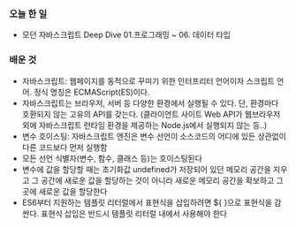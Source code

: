 
### 오늘 한 일
- 모던 자바스크립트 Deep Dive 01.프로그래밍 ~ 06. 데이터 타입
### 배운 것
- 자바스크립트: 웹페이지를 동적으로 꾸미기 위한 인터프리터 언어이자 스크립트 언어.
정식 명칭은 ECMAScript(ES)이다.
- 자바스크립트는 브라우저, 서버 등 다양한 환경에서 실행될 수 있다. 단, 환경마다 호환되지 않는 고유의 API를 갖는다.
(클라이언트 사이트 Web API가 웹브라우저 외에 자바스크립트 런타임 환경을 제공하는 Node.js에서 실행되지 않는 등..)
- 변수 호이스팅: 자바스크립트 엔진은 변수 선언이 소스코드의 어디에 있든 상관없이 다른 코드보다 먼저 실행함
- 모든 선언 식별자(변수, 함수, 클래스 등)는 호이스팅된다
- 변수에 값을 할당할 때는 초기화값 undefined가 저장되어 있던 메모리 공간을 지우고 그 공간에 새로운 값을 할당하는 것이 아니라 새로운 메모리 공간을 확보하고 그곳에 새로운 값을 할당한다
- ES6부터 지원하는 템플릿 리터럴에서 표현식을 삽입하려면 ${ }으로 표현식을 감싼다. 표현식 삽입은 반드시 템플릿 리터럴 내에서 사용해야 한다
